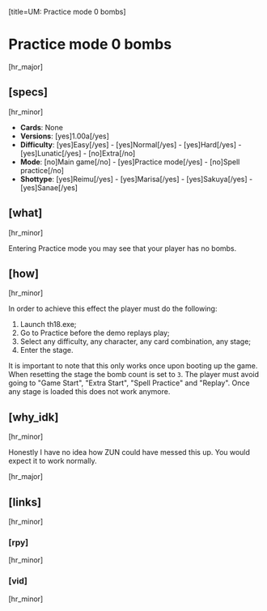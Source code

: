 [title=UM: Practice mode 0 bombs]
# Practice mode 0 bombs
[hr_major]

## [specs]
[hr_minor]

* **Cards**:  None
* **Versions**: [yes]1.00a[/yes]
* **Difficulty**: [yes]Easy[/yes] - [yes]Normal[/yes] - [yes]Hard[/yes] - [yes]Lunatic[/yes] - [no]Extra[/no]
* **Mode**: [no]Main game[/no] - [yes]Practice mode[/yes] - [no]Spell practice[/no]
* **Shottype**: [yes]Reimu[/yes] - [yes]Marisa[/yes] - [yes]Sakuya[/yes] - [yes]Sanae[/yes]
## [what]
[hr_minor]

Entering Practice mode you may see that your player has no bombs.

## [how]
[hr_minor]

In order to achieve this effect the player must do the following:
1. Launch th18.exe;
2. Go to Practice before the demo replays play;
3. Select any difficulty, any character, any card combination, any stage;
4. Enter the stage.

It is important to note that this only works once upon booting up the game. When resetting the stage the bomb count is set to ``3``. The player must avoid going to "Game Start", "Extra Start", "Spell Practice" and "Replay". Once any stage is loaded this does not work anymore.

## [why_idk]
[hr_minor]

Honestly I have no idea how ZUN could have messed this up. You would expect it to work normally.

[hr_major]
## [links]
[hr_minor]
### [rpy]
[hr_minor]
### [vid]
[hr_minor]
